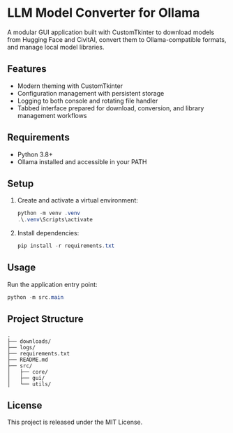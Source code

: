 # LLM Model Converter for Ollama

A modular GUI application built with CustomTkinter to download models from Hugging Face and CivitAI, convert them to Ollama-compatible formats, and manage local model libraries.

## Features
- Modern theming with CustomTkinter
- Configuration management with persistent storage
- Logging to both console and rotating file handler
- Tabbed interface prepared for download, conversion, and library management workflows

## Requirements
- Python 3.8+
- Ollama installed and accessible in your PATH

## Setup
1. Create and activate a virtual environment:
   ```powershell
   python -m venv .venv
   .\.venv\Scripts\activate
   ```
2. Install dependencies:
   ```powershell
   pip install -r requirements.txt
   ```

## Usage
Run the application entry point:
```powershell
python -m src.main
```

## Project Structure
```
.
├── downloads/
├── logs/
├── requirements.txt
├── README.md
├── src/
│   ├── core/
│   ├── gui/
│   └── utils/
```

## License
This project is released under the MIT License.
